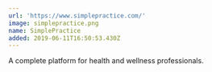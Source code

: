 ```yaml
---
url: 'https://www.simplepractice.com/'
image: simplepractice.png
name: SimplePractice
added: 2019-06-11T16:50:53.430Z
---
```

A complete platform for health and wellness professionals.